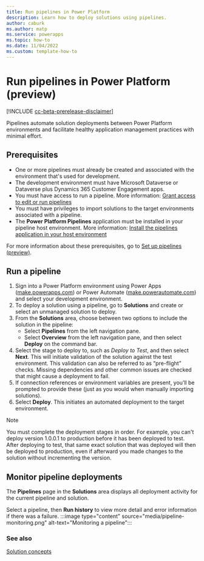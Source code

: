 ```yaml
---
title: Run pipelines in Power Platform
description: Learn how to deploy solutions using pipelines.
author: caburk
ms.author: matp
ms.service: powerapps
ms.topic: how-to
ms.date: 11/04/2022
ms.custom: template-how-to
---
```

# Run pipelines in Power Platform (preview)

[!INCLUDE [cc-beta-prerelease-disclaimer](../includes/cc-beta-prerelease-disclaimer.md)]

Pipelines automate solution deployments between Power Platform environments and facilitate healthy application management practices with minimal effort.

## Prerequisites

- One or more pipelines must already be created and associated with the environment that's used for development.
- The development environment must have Microsoft Dataverse or Dataverse plus Dynamics 365 Customer Engagement apps.
- You must have access to run a pipeline. More information: [Grant access to edit or run pipelines](set-up-pipelines.md#grant-access-to-edit-or-run-pipelines)
- You must have privileges to import solutions to the target environments associated with a pipeline.
- The **Power Platform Pipelines** application must be installed in your pipeline host environment. More information: [Install the pipelines application in your host environment](set-up-pipelines.md#install-the-pipelines-application-in-your-host-environment)

For more information about these prerequisites, go to [Set up pipelines (preview)](set-up-pipelines.md).

## Run a pipeline

1. Sign into a Power Platform environment using Power Apps ([make.powerapps.com](https://make.powerapps.com)) or Power Automate ([make.powerautomate.com](https://make.powerautomate.com)) and select your development environment.
1. To deploy a solution using a pipeline, go to **Solutions** and create or select an unmanaged solution to deploy.
1. From the **Solutions** area, choose between two options to include the solution in the pipeline:
   - Select **Pipelines** from the left navigation pane.
   - Select **Overview** from the left navigation pane, and then select **Deploy** on the command bar.
1. Select the stage to deploy to, such as *Deploy to Test*, and then select **Next**. This will initiate validation of the solution against the test environment. This validation can also be referred to as “pre-flight” checks. Missing dependencies and other common issues are checked that might cause a deployment to fail.
1. If connection references or environment variables are present, you’ll be prompted to provide these (just as you would when manually importing solutions).
1. Select **Deploy**. This initiates an automated deployment to the target environment.

> [!NOTE]
> You must complete the deployment stages in order. For example, you can't deploy version 1.0.0.1 to production before it has been deployed to test. After deploying to test, that same exact solution that was deployed will then be deployed to production, even if afterward you made changes to the solution without incrementing the version.

## Monitor pipeline deployments

The **Pipelines** page in the **Solutions** area displays all deployment activity for the current pipeline and solution.

Select a pipeline, then **Run history** to view more detail and error information if there was a failure.
:::image type="content" source="media/pipeline-monitoring.png" alt-text="Monitoring a pipeline":::

### See also

[Solution concepts](solution-concepts-alm.md)

